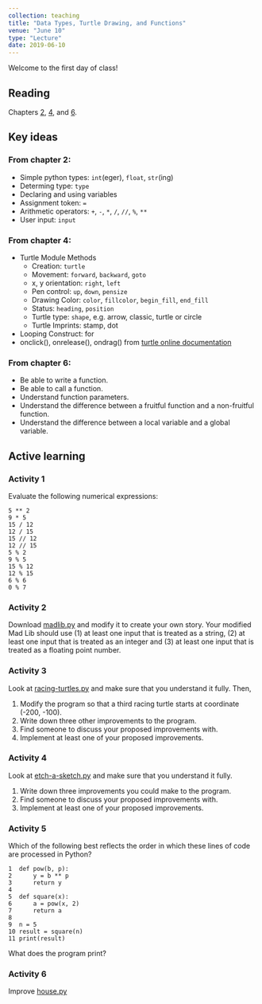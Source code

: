 ```yaml
---
collection: teaching
title: "Data Types, Turtle Drawing, and Functions"
venue: "June 10"
type: "Lecture"
date: 2019-06-10
---
```

Welcome to the first day of class!

## Reading
Chapters [2](https://runestone.academy/runestone/static/thinkcspy/SimplePythonData/toctree.html),
[4](https://runestone.academy/runestone/static/thinkcspy/PythonTurtle/toctree.html),
and [6](https://runestone.academy/runestone/static/thinkcspy/Functions/toctree.html).

## Key ideas

### From chapter 2:
* Simple python types: `int`(eger), `float`, `str`(ing)
* Determing type: `type`
* Declaring and using variables
* Assignment token: `=`
* Arithmetic operators: `+`, `-`, `*`, `/`, `//`, `%`, `**`
* User input: `input`

### From chapter 4:
* Turtle Module Methods
	* Creation: `turtle`
	* Movement: `forward`, `backward`, `goto`
	* x, y orientation: `right`, `left`
	* Pen control: `up`, `down`, `pensize`
	* Drawing Color: `color`, `fillcolor`, `begin_fill`, `end_fill`
	* Status: `heading`, `position`
	* Turtle type: `shape`, e.g. arrow, classic, turtle or circle
	* Turtle Imprints: stamp, dot
* Looping Construct: for
* onclick(), onrelease(), ondrag() from [turtle online documentation](
https://docs.python.org/3/library/turtle.html#module-turtle)

### From chapter 6:
* Be able to write a function.
* Be able to call a function.
* Understand function parameters.
* Understand the difference between a fruitful function and a non-fruitful function.
* Understand the difference between a local variable and a global variable.

## Active learning
### Activity 1
Evaluate the following numerical expressions:
```
5 ** 2
9 * 5
15 / 12
12 / 15
15 // 12
12 // 15
5 % 2
9 % 5
15 % 12
12 % 15
6 % 6
0 % 7
```

### Activity 2
Download [madlib.py](
https://lgw2.github.io/teaching/csci127-summer-2019/lectures/activities/madlib.py)
and modify it to create your own story.
Your modified Mad Lib should use
(1) at least one input that is treated as a string,
(2) at least one input that is treated as an integer and
(3) at least one input that is treated as a floating point number.

### Activity 3
Look at [racing-turtles.py](
https://lgw2.github.io/teaching/csci127-summer-2019/lectures/activities/racing-turtles.py)
and make sure that you understand it fully. Then,
1. Modify the program so that a third racing turtle starts at coordinate (-200, -100).
2. Write down three other improvements to the program.
3. Find someone to discuss your proposed improvements with.
4. Implement at least one of your proposed improvements.

### Activity 4
Look at [etch-a-sketch.py](
https://lgw2.github.io/teaching/csci127-summer-2019/lectures/activities/etch-a-sketch.py)
and make sure that you understand it fully.
1. Write down three improvements you could make to the program.
2. Find someone to discuss your proposed improvements with.
3. Implement at least one of your proposed improvements.

### Activity 5
Which of the following best reflects the order in which these lines of code are processed in Python?
```
1  def pow(b, p):
2      y = b ** p
3      return y
4
5  def square(x):
6      a = pow(x, 2)
7      return a
8
9  n = 5
10 result = square(n)
11 print(result)
```
What does the program print?

### Activity 6
Improve [house.py](
https://lgw2.github.io/teaching/csci127-summer-2019/lectures/activities/house.py)


